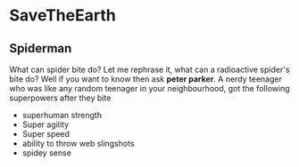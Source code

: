 # SaveTheEarth
## Spiderman
What can spider bite do? Let me rephrase it, what can a radioactive spider's bite do?
Well if you want to know then ask **peter parker**. A nerdy teenager who was like any random teenager in your neighbourhood, got the following superpowers after they bite
* superhuman strength
* Super agility
* Super speed
* ability to throw web slingshots
* spidey sense
